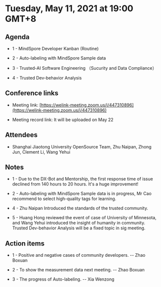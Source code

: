# Tuesday, May 11, 2021 at 19:00 GMT+8

## Agenda

* 1 - MindSpore Developer Kanban (Routine)

* 2 - Auto-labeling with MindSpore Sample data

* 3 - Trusted-AI Software Engineering （Sucurity and Data Compliance）

* 4 - Trusted Dev-behavior Analysis

## Conference links

* Meeting link: [https://welink-meeting.zoom.us/j/447310896](https://welink-meeting.zoom.us/j/447310896)

* Meeting record link: It will be uploaded on May 22

## Attendees

* Shanghai Jiaotong University OpenSource Team, Zhu Naipan, Zhong Jun, Clement Li, Wang Yehui

## Notes

* 1 - Due to the DX-Bot and Mentorship, the first response time of issue declined from 140 hours to 20 hours. It's a huge improvement!

* 2 - Auto-labeling with MindSpore Sample data is in progress, Mr Cao recommend to select high-quality tags for learning.

* 4 - Zhu Naipan Introduced the standards of the trusted community.

* 5 - Huang Hong reviewed the event of case of University of Minnesota, and Wang Yehui introduced the insight of humanity in community. Trusted Dev-behavior Analysis will be a fixed topic in sig meeting.

## Action items

* 1 - Positive and negative cases of community developers. -- Zhao Boxuan

* 2 - To show the measurement data next meeting. -- Zhao Boxuan

* 3 - The progress of Auto-labeling. -- Xia Wenzong